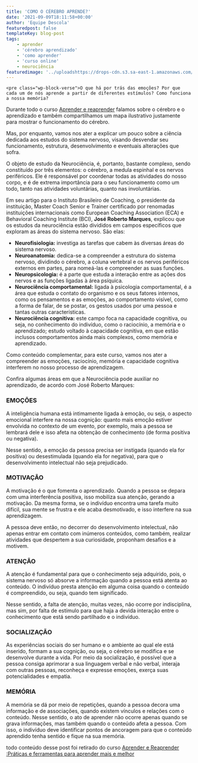 ```yaml
---
title: 'COMO O CÉREBRO APRENDE?'
date: '2021-09-09T18:11:58+00:00'
author: 'Equipe Descola'
featuredpost: false
templateKey: blog-post
tags:
    - aprender
    - 'cérebro aprendizado'
    - 'como aprender'
    - 'curso online'
    - neurociência
featuredimage: '../uploadshttps://drops-cdn.s3.sa-east-1.amazonaws.com/drops-new/wp-content/uploads/2021/09/09180610/Captura-de-Tela-2021-09-09-a%CC%80s-15.05.47-150x150.png'
---
```

```
<pre class="wp-block-verse">O que há por trás das emoções? Por que cada um de nós aprende a partir de diferentes estímulos? Como funciona a nossa memória?
```

Durante todo o curso [Aprender e reaprender](https://descola.org/aprender-e-reaprender) falamos sobre o cérebro e o aprendizado e também compartilhamos um mapa ilustrativo justamente para mostrar o funcionamento do cérebro.

Mas, por enquanto, vamos nos ater a explicar um pouco sobre a ciência dedicada aos estudos do sistema nervoso, visando desvendar seu funcionamento, estrutura, desenvolvimento e eventuais alterações que sofra.

O objeto de estudo da Neurociência, é, portanto, bastante complexo, sendo constituído por três elementos: o cérebro, a medula espinhal e os nervos periféricos. Ele é responsável por coordenar todas as atividades do nosso corpo, e é de extrema importância para o seu funcionamento como um todo, tanto nas atividades voluntárias, quanto nas involuntárias.

Em seu artigo para o Instituto Brasileiro de Coaching, o presidente da instituição, Master Coach Senior e Trainer certificado por renomadas instituições internacionais como European Coaching Association (ECA) e Behavioral Coaching Institute (BCI), **José Roberto Marques**, explicou que os estudos da neurociência estão divididos em campos específicos que exploram as áreas do sistema nervoso. São elas:

- **Neurofisiologia:** investiga as tarefas que cabem às diversas áreas do sistema nervoso.
- **Neuroanatomia:** dedica-se a compreender a estrutura do sistema nervoso, dividindo o cérebro, a coluna vertebral e os nervos periféricos externos em partes, para nomeá-las e compreender as suas funções.
- **Neuropsicologia:** é a parte que estuda a interação entre as ações dos nervos e as funções ligadas à área psíquica.
- **Neurociência comportamental:** ligada à psicologia comportamental, é a área que estuda o contato do organismo e os seus fatores internos, como os pensamentos e as emoções, ao comportamento visível, como a forma de falar, de se postar, os gestos usados por uma pessoa e tantas outras características.
- **Neurociência cognitiva:** este campo foca na capacidade cognitiva, ou seja, no conhecimento do indivíduo, como o raciocínio, a memória e o aprendizado; estudo voltado à capacidade cognitiva, em que estão inclusos comportamentos ainda mais complexos, como memória e aprendizado.

Como conteúdo complementar, para este curso, vamos nos ater a compreender as emoções, raciocínio, memória e capacidade cognitiva interferem no nosso processo de aprendizagem.

Confira algumas áreas em que a Neurociência pode auxiliar no aprendizado, de acordo com José Roberto Marques:

### **EMOÇÕES**

A inteligência humana está intimamente ligada à emoção, ou seja, o aspecto emocional interfere na nossa cognição: quanto mais emoção estiver envolvida no contexto de um evento, por exemplo, mais a pessoa se lembrará dele e isso afeta na obtenção de conhecimento (de forma positiva ou negativa).

Nesse sentido, a emoção da pessoa precisa ser instigada (quando ela for positiva) ou desestimulada (quando ela for negativa), para que o desenvolvimento intelectual não seja prejudicado.

### **MOTIVAÇÃO**

A motivação é o que fomenta o aprendizado. Quando a pessoa se depara com uma interferência positiva, isso mobiliza sua atenção, gerando a motivação. Da mesma forma, se o indivíduo encontra uma tarefa muito difícil, sua mente se frustra e ele acaba desmotivado, e isso interfere na sua aprendizagem.

A pessoa deve então, no decorrer do desenvolvimento intelectual, não apenas entrar em contato com inúmeros conteúdos, como também, realizar atividades que despertem a sua curiosidade, proponham desafios e a motivem.

### **ATENÇÃO**

A atenção é fundamental para que o conhecimento seja adquirido, pois, o sistema nervoso só absorve a informação quando a pessoa está atenta ao conteúdo. O indivíduo presta atenção em alguma coisa quando o conteúdo é compreendido, ou seja, quando tem significado.

Nesse sentido, a falta de atenção, muitas vezes, não ocorre por indisciplina, mas sim, por falta de estímulo para que haja a devida interação entre o conhecimento que está sendo partilhado e o indivíduo.

### **SOCIALIZAÇÃO**

As experiências sociais do ser humano e o ambiente ao qual ele está inserido, formam a sua cognição, ou seja, o cérebro se modifica e se desenvolve durante a vida. Por meio da socialização, é possível que a pessoa consiga aprimorar a sua linguagem verbal e não verbal, interaja com outras pessoas, reconheça e expresse emoções, exerça suas potencialidades e empatia.

### **MEMÓRIA**

A memória se dá por meio de repetições, quando a pessoa decora uma informação e de associações, quando existem vínculos e relações com o conteúdo. Nesse sentido, o ato de aprender não ocorre apenas quando se grava informações, mas também quando o conteúdo afeta a pessoa. Com isso, o indivíduo deve identificar pontos de ancoragem para que o conteúdo aprendido tenha sentido e fique na sua memória.

todo conteúdo desse post foi retirado do curso [Aprender e Reaprender :Práticas e ferramentas para aprender mais e melhor](https://descola.org/aprender-e-reaprender)